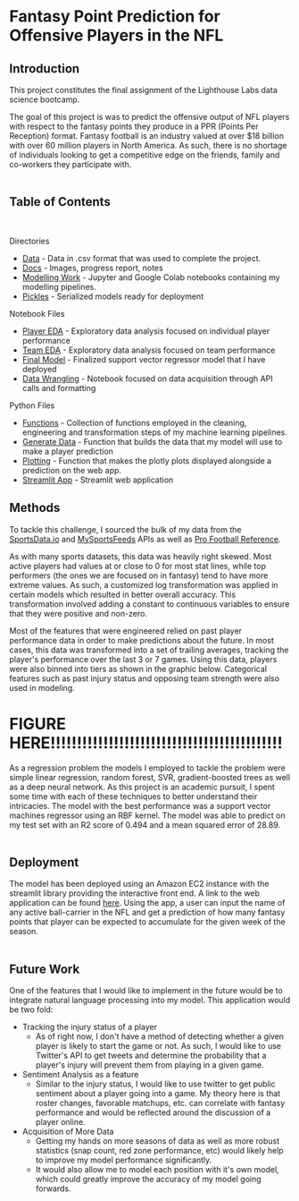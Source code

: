 # Fantasy Point Prediction for Offensive Players in the NFL

## Introduction
This project constitutes the final assignment of the Lighthouse Labs data science bootcamp.

The goal of this project is was to predict the offensive output of NFL players with respect to the fantasy points they produce in a PPR (Points Per Reception) format.  Fantasy football is an industry valued at over $18 billion with over 60 million players in North America.  As such, there is no shortage of individuals looking to get a competitive edge on the friends, family and co-workers they participate with.
<br><br>

## Table of Contents
<br>

Directories
* [Data](https://github.com/bernpb/LHL_Final_Project/tree/master/Data) - Data in .csv format that was used to complete the project.
* [Docs](https://github.com/bernpb/LHL_Final_Project/tree/master/Docs) - Images, progress report, notes
* [Modelling Work](https://github.com/bernpb/LHL_Final_Project/tree/master/Modeling%20Work) - Jupyter and Google Colab notebooks containing my modelling pipelines.
* [Pickles](https://github.com/bernpb/LHL_Final_Project/tree/master/Pickles) - Serialized models ready for deployment

Notebook Files

* [Player EDA](https://github.com/bernpb/LHL_Final_Project/blob/master/EDA.ipynb) - Exploratory data analysis focused on individual player performance
* [Team EDA](https://github.com/bernpb/LHL_Final_Project/blob/master/Team_Performance_EDA.ipynb) - Exploratory data analysis focused on team performance
* [Final Model](https://github.com/bernpb/LHL_Final_Project/blob/master/SVR_Final.ipynb) - Finalized support vector regressor model that I have deployed
* [Data Wrangling](https://github.com/bernpb/LHL_Final_Project/blob/master/Data_wrangling.ipynb) - Notebook focused on data acquisition through API calls and formatting

Python Files

* [Functions](https://github.com/bernpb/LHL_Final_Project/blob/master/Project_Functions.py) - Collection of functions employed in the cleaning, engineering and transformation steps of my machine learning pipelines.
* [Generate Data](https://github.com/bernpb/LHL_Final_Project/blob/master/Generate_Data.py) - Function that builds the data that my model will use to make a player prediction
* [Plotting](https://github.com/bernpb/LHL_Final_Project/blob/master/Make_Plots.py) - Function that makes the plotly plots displayed alongside a prediction on the web app.
* [Streamlit App](https://github.com/bernpb/LHL_Final_Project/blob/master/Deploy.py) - Streamlit web application

## Methods
To tackle this challenge, I sourced the bulk of my data from the [SportsData.io](https://sportsdata.io) and [MySportsFeeds](https://www.mysportsfeeds.com/) APIs as well as [Pro Football Reference](https://www.pro-football-reference.com/).  

As with many sports datasets, this data was heavily right skewed.  Most active players had values at or close to 0 for most stat lines, while top performers (the ones we are focused on in fantasy)
tend to have more extreme values.  As such, a customized log transformation was applied in certain models which resulted in better overall accuracy.  This transformation involved adding a constant to continuous variables to ensure that they were positive and non-zero.  

Most of the features that were engineered relied on past player performance data in order to make predictions about the future.  In most cases, this data was transformed into a set of trailing averages, tracking the player's performance over the last 3 or 7 games.  Using this data, players were also binned into tiers as shown in the graphic below.  Categorical features such as past injury status and opposing team strength were also used in modeling.   

# FIGURE HERE!!!!!!!!!!!!!!!!!!!!!!!!!!!!!!!!!!!!!!!!!!!!


As a regression problem the models I employed to tackle the problem were simple linear regression, random forest, SVR, gradient-boosted trees as well as a deep neural network.  As this project is an academic pursuit, I spent some time with each of these techniques to better understand their intricacies.  The model with the best performance was a support vector machines regressor using an RBF kernel. The model was able to predict on my test set with an R2 score of 0.494 and a mean squared error of 28.89.
<br><br>
## Deployment
The model has been deployed using an Amazon EC2 instance with the streamlit library providing the interactive front end.  A link to the web application can be found [here](http://13.58.187.7:8501/).  Using the app, a user can input the name of any active ball-carrier in the NFL and get a prediction of how many fantasy points that player can be expected to accumulate for the given week of the season. 
<br><br>
## Future Work
One of the features that I would like to implement in the future would be to integrate natural language processing into my model.  This application would be two fold:

* Tracking the injury status of a player
    * As of right now, I don't have a method of detecting whether a given player is likely to start the game or not.  As such, I would like to use Twitter's API to get tweets and determine the probability that a player's injury will prevent them from playing in a given game.  
* Sentiment Analysis as a feature
    * Similar to the injury status, I would like to use twitter to get public sentiment about a player going into a game.  My theory here is that roster changes, favorable matchups, etc. can correlate with fantasy performance and would be reflected around the discussion of a player online.
* Acquisition of More Data
    * Getting my hands on more seasons of data as well as more robust statistics (snap count, red zone performance, etc) would likely help to improve my model performance significantly.
    * It would also allow me to model each position with it's own model, which could greatly improve the accuracy of my model going forwards.  